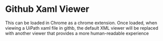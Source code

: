# Github Xaml Viewer

This can be loaded in Chrome as a chrome extension. Once loaded, when viewing a UiPath xaml file in githb, the default XML viewer will  be replaced with another viewer that provides a more human-readable experience
